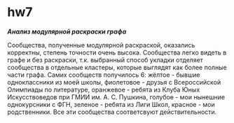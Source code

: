 # hw7

***Анализ модулярной раскраски графа***

Сообщества, полученные модулярной раскраской, оказались корректны, степень точности очень высока. Сообщества легко видеть в графе и без раскраски, т.к. выбранный способ укладки отделяет сообщества в отдельные кластеры, которые выглядят как более полные части графа. Самих сообществ получилось 6: жёлтое - бывшие одноклассники из моей школы, фиолетовое - друзья с Всероссийской Олимпиады по литературе, оранжевое - ребята из Клуба Юных Искусствоведов при ГМИИ им. А. С. Пушкина, голубое - мои нынешние однокурсники с ФГН, зеленое - ребята из Лиги Школ, красное - мои родственники. Все эти сообщества соответсвуют действительности.
